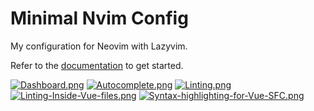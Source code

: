 # Minimal Nvim Config

My configuration for Neovim with Lazyvim.

Refer to the [documentation](https://lazyvim.github.io/installation) to get started.

[![Dashboard.png](https://i.postimg.cc/xTw0RwZz/Dashboard.png)](https://postimg.cc/LnVK4b29)
[![Autocomplete.png](https://i.postimg.cc/63pwqt8D/Autocomplete.png)](https://postimg.cc/R3y2brQR)
[![Linting.png](https://i.postimg.cc/tgy90hpR/Linting.png)](https://postimg.cc/G4MWGT46)
[![Linting-Inside-Vue-files.png](https://i.postimg.cc/vHgY5Y0y/Linting-Inside-Vue-files.png)](https://postimg.cc/XpW6bbM1)
[![Syntax-highlighting-for-Vue-SFC.png](https://i.postimg.cc/jSyRk8Vk/Syntax-highlighting-for-Vue-SFC.png)](https://postimg.cc/bZNXZ9wQ)
